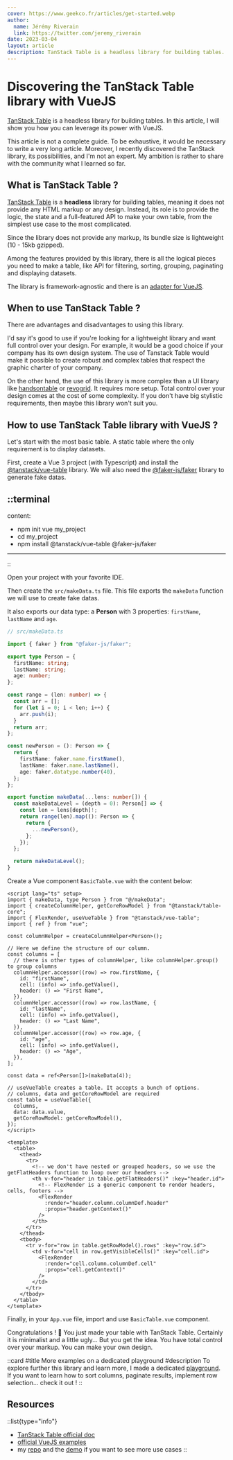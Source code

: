 ```yaml
---
cover: https://www.geekco.fr/articles/get-started.webp
author:
  name: Jérémy Riverain
  link: https://twitter.com/jeremy_riverain
date: 2023-03-04
layout: article
description: TanStack Table is a headless library for building tables. I will show you how you can leverage its power with VueJS.
---
```


# Discovering the TanStack Table library with VueJS

[TanStack Table](https://tanstack.com/table) is a headless library for building tables. In this article, I will show you how you can leverage its power with VueJS.

This article is not a complete guide. To be exhaustive, it would be necessary to write a very long article. Moreover, I recently discovered the TanStack library, its possibilities, and I'm not an expert. My ambition is rather to share with the community what I learned so far.

## What is TanStack Table ?

[TanStack Table](https://tanstack.com/table) is a **headless** library for building tables, meaning it does not provide any HTML markup or any design. Instead, its role is to provide the logic, the state and a full-featured API to make your own table, from the simplest use case to the most complicated.

Since the library does not provide any markup, its bundle size is lightweight (10 - 15kb gzipped).

Among the features provided by this library, there is all the logical pieces you need to make a table, like API for filtering, sorting, grouping, paginating and displaying datasets.

The library is framework-agnostic and there is an [adapter for VueJS](https://tanstack.com/table/v8/docs/adapters/vue-table).

## When to use TanStack Table ?

There are advantages and disadvantages to using this library.

I'd say it's good to use if you're looking for a lightweight library and want full control over your design. For example, it would be a good choice if your company has its own design system. The use of Tanstack Table would make it possible to create robust and complex tables that respect the graphic charter of your company.

On the other hand, the use of this library is more complex than a UI library like [handsontable](https://handsontable.com) or [revogrid](https://revolist.github.io/revogrid). It requires more setup. Total control over your design comes at the cost of some complexity. If you don't have big stylistic requirements, then maybe this library won't suit you.

## How to use TanStack Table library with VueJS ?

Let's start with the most basic table. A static table where the only requirement is to display datasets.

First, create a Vue 3 project (with Typescript) and install the [@tanstack/vue-table](https://tanstack.com/table/v8/docs/adapters/vue-table) library. We will also need the [@faker-js/faker](https://fakerjs.dev/) library to generate fake datas.

::terminal
---
content:
- npm init vue my_project
- cd my_project
- npm install @tanstack/vue-table @faker-js/faker
---
::

Open your project with your favorite IDE.

Then create the `src/makeData.ts` file. This file exports the `makeData` function we will use to create fake datas.

It also exports our data type: a **Person** with 3 properties: `firstName`, `lastName` and `age`.

```typescript
// src/makeData.ts

import { faker } from "@faker-js/faker";

export type Person = {
  firstName: string;
  lastName: string;
  age: number;
};

const range = (len: number) => {
  const arr = [];
  for (let i = 0; i < len; i++) {
    arr.push(i);
  }
  return arr;
};

const newPerson = (): Person => {
  return {
    firstName: faker.name.firstName(),
    lastName: faker.name.lastName(),
    age: faker.datatype.number(40),
  };
};

export function makeData(...lens: number[]) {
  const makeDataLevel = (depth = 0): Person[] => {
    const len = lens[depth]!;
    return range(len).map((): Person => {
      return {
        ...newPerson(),
      };
    });
  };

  return makeDataLevel();
}
```

Create a Vue component `BasicTable.vue` with the content below:

```vue
<script lang="ts" setup>
import { makeData, type Person } from "@/makeData";
import { createColumnHelper, getCoreRowModel } from "@tanstack/table-core";
import { FlexRender, useVueTable } from "@tanstack/vue-table";
import { ref } from "vue";

const columnHelper = createColumnHelper<Person>();

// Here we define the structure of our column.
const columns = [
  // there is other types of columnHelper, like columnHelper.group() to group columns 
  columnHelper.accessor((row) => row.firstName, {
    id: "firstName",
    cell: (info) => info.getValue(),
    header: () => "First Name",
  }),
  columnHelper.accessor((row) => row.lastName, {
    id: "lastName",
    cell: (info) => info.getValue(),
    header: () => "Last Name",
  }),
  columnHelper.accessor((row) => row.age, {
    id: "age",
    cell: (info) => info.getValue(),
    header: () => "Age",
  }),
];

const data = ref<Person[]>(makeData(4));

// useVueTable creates a table. It accepts a bunch of options. 
// columns, data and getCoreRowModel are required
const table = useVueTable({
  columns,
  data: data.value,
  getCoreRowModel: getCoreRowModel(),
});
</script>

<template>
  <table>
    <thead>
      <tr>
        <!-- we don't have nested or grouped headers, so we use the getFlatHeaders function to loop over our headers -->
        <th v-for="header in table.getFlatHeaders()" :key="header.id">
          <!-- FlexRender is a generic component to render headers, cells, footers -->  
          <FlexRender
            :render="header.column.columnDef.header"
            :props="header.getContext()"
          />
        </th>
      </tr>
    </thead>
    <tbody>
      <tr v-for="row in table.getRowModel().rows" :key="row.id">
        <td v-for="cell in row.getVisibleCells()" :key="cell.id">
          <FlexRender
            :render="cell.column.columnDef.cell"
            :props="cell.getContext()"
          />
        </td>
      </tr>
    </tbody>
  </table>
</template>
```

Finally, in your `App.vue` file, import and use `BasicTable.vue` component.

Congratulations ! 🚀 You just made your table with TanStack Table. Certainly it is minimalist and a little ugly... But you get the idea. You have total control over your markup. You can make your own design.

::card
#title
More examples on a dedicated playground
#description
To explore further this library and learn more, I made a dedicated [playground](https://loquacious-taffy-fb0485.netlify.app/). If you want to learn how to sort columns, paginate results, implement row selection... check it out !
::

## Resources

::list{type="info"}
- [TanStack Table official doc](https://github.com/jeremyriverain/vue-tanstack-table-playground)
- [official VueJS examples](https://github.com/TanStack/table/tree/main/examples/vue)
- my [repo](https://www.kodeco.com/29321816-integration-testing-in-flutter-getting-started) and the [demo](https://loquacious-taffy-fb0485.netlify.app/) if you want to see more use cases
::
